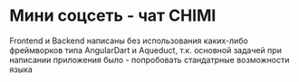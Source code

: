 # Мини соцсеть - чат CHIMI

Frontend и Backend написаны без использования каких-либо фреймворков
типа AngularDart и Aqueduct, т.к. основной задачей при написании приложения было - попробовать стандатрные возможности языка
